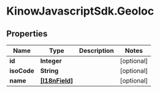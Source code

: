 # KinowJavascriptSdk.Geoloc

## Properties
Name | Type | Description | Notes
------------ | ------------- | ------------- | -------------
**id** | **Integer** |  | [optional] 
**isoCode** | **String** |  | [optional] 
**name** | [**[I18nField]**](I18nField.md) |  | [optional] 


